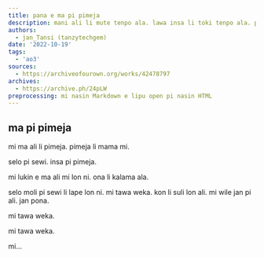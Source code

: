 ```yaml
---
title: pana e ma pi pimeja
description: mani ali li mute tenpo ala. lawa insa li toki tenpo ala. pilin li pakalama tenpo ala. kalama li pana ike tenpo ala. tan sewi en pimeja pana la, sina lon. sina pini e sewi walo pi lawa sitelen pi lape. sina poki pi pimeja. sina alasa poki.
authors:
  - jan_Tansi (tanzytechgem)
date: '2022-10-19'
tags:
  - 'ao3'
sources:
  - https://archiveofourown.org/works/42478797
archives:
  - https://archive.ph/24pLW
preprocessing: mi nasin Markdown e lipu open pi nasin HTML
---
```


## ma pi pimeja

mi ma ali li pimeja. pimeja li mama mi.

selo pi sewi. insa pi pimeja.

mi lukin e ma ali mi lon ni. ona li kalama ala.

selo moli pi sewi li lape lon ni. mi tawa weka. kon li suli lon ali. mi wile jan pi ali. jan pona.

mi tawa weka.

mi tawa weka.

mi…
